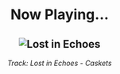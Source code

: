 <div align="center"> 
<h1>Now Playing...</h1>

![Lost in Echoes](https://i.scdn.co/image/ab67616d00001e026bbd5c58e7be013e8e83dcb3)
--
_<p>Track: Lost in Echoes - Caskets </p>_
</div>
